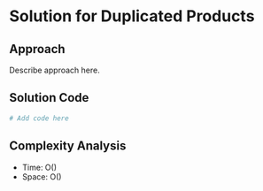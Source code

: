 # Solution for Duplicated Products

## Approach

Describe approach here.

## Solution Code

```python
# Add code here
```
## Complexity Analysis

- Time: O() 
- Space: O()
